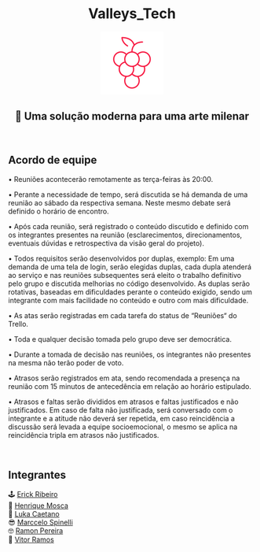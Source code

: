 <h1 align="center"> Valleys_Tech </h1>
<p align="center">
    <img src="sprint 2\Site ValleysTech\site\public\src\images\images_login_registro/grapeRed.png" height="128">
    <h2 align="center">🍇 Uma solução moderna para uma arte milenar </h2>
</p>
<br>

## Acordo de equipe

<p align="center">

• Reuniões acontecerão remotamente as terça-feiras às 20:00.

• Perante a necessidade de tempo, será discutida se há demanda de uma reunião ao sábado da respectiva semana. Neste mesmo debate será definido o horário de encontro.

• Após cada reunião, será registrado o conteúdo discutido e definido com os integrantes presentes na reunião (esclarecimentos, direcionamentos, eventuais dúvidas e retrospectiva da visão geral do projeto).

• Todos requisitos serão desenvolvidos por duplas, exemplo: Em uma demanda de uma tela de login, serão elegidas duplas, cada dupla atenderá ao serviço e nas reuniões subsequentes será eleito o trabalho definitivo pelo grupo e discutida melhorias no código desenvolvido. As duplas serão rotativas, baseadas em dificuldades perante o conteúdo exigido, sendo um integrante com mais facilidade no conteúdo e outro com mais dificuldade.

• As atas serão registradas em cada tarefa do status de “Reuniões“ do Trello.

• Toda e qualquer decisão tomada pelo grupo deve ser democrática.

• Durante a tomada de decisão nas reuniões, os integrantes não presentes na mesma não terão poder de voto.

• Atrasos serão registrados em ata, sendo recomendada a presença na reunião com 15 minutos de antecedência em relação ao horário estipulado.

• Atrasos e faltas serão divididos em atrasos e faltas justificados e não justificados. Em caso de falta não justificada, será conversado com o integrante e a atitude não deverá ser repetida, em caso reincidência a discussão será levada a equipe socioemocional, o mesmo se aplica na reincidência tripla em atrasos não justificados.

</p>


<br>

## Integrantes
🕹️ <a href="https://github.com/Eggberto0">Erick Ribeiro</a> <br>
👾 <a href="https://github.com/henriquejm98">Henrique Mosca</a><br>
🧠 <a href="https://github.com/Luka-Caetano">Luka Caetano</a><br>
😎 <a href="https://github.com/MarcceloSpinelli">Marccelo Spinelli</a><br>
🤓 <a href="https://github.com/JRamonPere">Ramon Pereira</a><br>
🤖 <a href="https://github.com/vitoramosc">Vitor Ramos</a><br>


